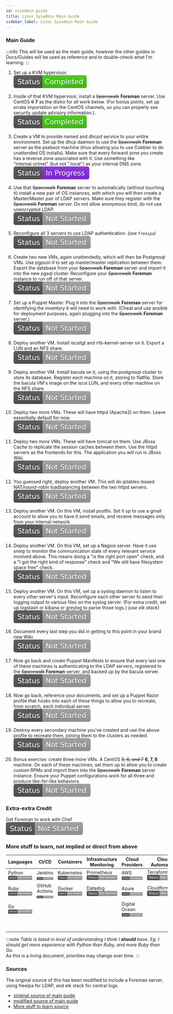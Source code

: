 ```yaml
---
id: nixadmin-guide
title: Linux Sysadmin Main Guide
sidebar_label: Linux Sysadmin Main Guide
---
```



### Main Guide

:::info
This will be used as the main guide, however the other guides in Docs/Guides will be used as reference and to double-check what I'm learning.
:::

1) Set up a KVM hypervisor.  
[![img](/img/Status-Completed-brightgreen.svg)](centos8-hypervisor.md)


2) Inside of that KVM hypervisor, install a ~~Spacewalk~~ **Foreman** server. Use CentOS ~~6~~ **7** as the distro for all work below. (For bonus points, set up errata importation on the CentOS channels, so you can properly see security update advisory information.).  
[![img](/img/Status-Completed-brightgreen.svg)](Foreman.md)

3) Create a VM to provide named and dhcpd service to your entire environment. Set up the dhcp daemon to use the ~~Spacewalk~~ **Foreman** server as the pxeboot machine (thus allowing you to use Cobbler to do unattended OS installs). Make sure that every forward zone you create has a reverse zone associated with it. Use something like "internal.virtnet" (but not ".local") as your internal DNS zone.  
[![img](/img/Status-In-Progress-blueviolet.svg)](dns-dhcp)

4) Use that ~~Spacewalk~~ **Foreman** server to automatically (without touching it) install a new pair of OS instances, with which you will then create a Master/Master pair of LDAP servers. Make sure they register with the ~~Spacewalk~~ **Foreman** server. Do not allow anonymous bind, do not use unencrypted LDAP.  
![img](/img/Status-Not-Started-lightgrey.svg) 

5) Reconfigure all 3 servers to use LDAP authentication. _(use `freeipa`)_  
![img](/img/Status-Not-Started-lightgrey.svg) 

6) Create two new VMs, again unattendedly, which will then be Postgresql VMs. Use pgpool-II to set up master/master replication between them. Export the database from your ~~Spacewalk~~ **Foreman** server and import it into the new pgsql cluster. Reconfigure your ~~Spacewalk~~ **Foreman** instance to run off of that server.  
![img](/img/Status-Not-Started-lightgrey.svg) 

7) Set up a Puppet Master. Plug it into the ~~Spacewalk~~ **Foreman** server for identifying the inventory it will need to work with. (Cheat and use ansible for deployment purposes, again plugging into the ~~Spacewalk~~ **Foreman** server.)    
![img](/img/Status-Not-Started-lightgrey.svg) 

8) Deploy another VM. Install iscsitgt and nfs-kernel-server on it. Export a LUN and an NFS share.  
![img](/img/Status-Not-Started-lightgrey.svg) 

9) Deploy another VM. Install bacula on it, using the postgresql cluster to store its database. Register each machine on it, storing to flatfile. Store the bacula VM's image on the iscsi LUN, and every other machine on the NFS share.  
![img](/img/Status-Not-Started-lightgrey.svg) 

10) Deploy two more VMs. These will have httpd (Apache2) on them. Leave essentially default for now.  
![img](/img/Status-Not-Started-lightgrey.svg) 

11) Deploy two more VMs. These will have tomcat on them. Use JBoss Cache to replicate the session caches between them. Use the httpd servers as the frontends for this. The application you will run is JBoss Wiki.  
![img](/img/Status-Not-Started-lightgrey.svg) 

12) You guessed right, deploy another VM. This will do iptables-based NAT/round-robin loadbalancing between the two httpd servers.  
![img](/img/Status-Not-Started-lightgrey.svg) 

13) Deploy another VM. On this VM, install postfix. Set it up to use a gmail account to allow you to have it send emails, and receive messages only from your internal network.  
![img](/img/Status-Not-Started-lightgrey.svg) 

14) Deploy another VM. On this VM, set up a Nagios server. Have it use snmp to monitor the communication state of every relevant service involved above. This means doing a "is the right port open" check, and a "I got the right kind of response" check and "We still have filesystem space free" check.  
![img](/img/Status-Not-Started-lightgrey.svg) 

15) Deploy another VM. On this VM, set up a syslog daemon to listen to every other server's input. Reconfigure each other server to send their logging output to various files on the syslog server. (For extra credit, set up logstash or kibana or greylog to parse those logs.) _(use elk stack)_  
![img](/img/Status-Not-Started-lightgrey.svg) 

16) Document every last step you did in getting to this point in your brand new Wiki.  
![img](/img/Status-Not-Started-lightgrey.svg) 

17) Now go back and create Puppet Manifests to ensure that every last one of these machines is authenticating to the LDAP servers, registered to the ~~Spacewalk~~ **Foreman** server, and backed up by the bacula server.  
![img](/img/Status-Not-Started-lightgrey.svg) 

18) Now go back, reference your documents, and set up a Puppet Razor profile that hooks into each of these things to allow you to recreate, from scratch, each individual server.  
![img](/img/Status-Not-Started-lightgrey.svg) 

19) Destroy every secondary machine you've created and use the above profile to recreate them, joining them to the clusters as needed.  
![img](/img/Status-Not-Started-lightgrey.svg) 

20) Bonus exercise: create three more VMs. A CentOS ~~5, 6, and 7~~ **6, 7, 8** machine. On each of these machines, set them up to allow you to create custom RPMs and import them into the ~~Spacewalk~~ **Foreman** server instance. Ensure your Puppet configurations work for all three and produce like-for-like behaviors.  
![img](/img/Status-Not-Started-lightgrey.svg) 

### Extra-extra Credit
Get Foreman to work with Chef  
![img](/img/Status-Not-Started-lightgrey.svg)

### More stuff to learn, not implied or direct from above

|Languages |CI/CD|Containers|Infrastructure Monitoring| Cloud Providers|Cloud Automation|Configuration Management|
|----------|-----|----------|-------------------------|----------------|----------------|------------------------|
|Python ![img](/img/Status-Not-Started-lightgrey.svg)|Jenkins ![img](/img/Status-Not-Started-lightgrey.svg)|Kubernetes ![img](/img/Status-Not-Started-lightgrey.svg)| Prometheus ![img](/img/Status-Not-Started-lightgrey.svg)|AWS ![img](/img/Status-Not-Started-lightgrey.svg)|Terraform ![img](/img/Status-Not-Started-lightgrey.svg)| Chef ![img](/img/Status-Not-Started-lightgrey.svg)|
|Ruby ![img](/img/Status-Not-Started-lightgrey.svg)|GitHub Actions ![img](/img/Status-Not-Started-lightgrey.svg)|Docker ![img](/img/Status-Not-Started-lightgrey.svg)|Datadog ![img](/img/Status-Not-Started-lightgrey.svg)|Azure ![img](/img/Status-Not-Started-lightgrey.svg)|Cloudformation ![img](/img/Status-Not-Started-lightgrey.svg)| Ansible ![img](/img/Status-Not-Started-lightgrey.svg)|
|Go ![img](/img/Status-Not-Started-lightgrey.svg)| | | |Digital Ocean ![img](/img/Status-Not-Started-lightgrey.svg)|| Puppet ![img](/img/Status-Not-Started-lightgrey.svg)|
|||||||Salt ![img](/img/Status-Not-Started-lightgrey.svg)|

:::note
_Table is listed in level of understanding I think I **should** have. Eg. I should get more experience with Python than Ruby, and more Ruby than Go._  
As this is a living document, priorities may change over time.
:::

### Sources
The original source of this has been modified to include a Foreman server, using freeipa for LDAP, and elk stack for central logs.

- [original source of main guide](https://old.reddit.com/r/linuxadmin/comments/2s924h/how_did_you_get_your_start/cnnw1ma/?context=3)
- [modified source of main guide](https://old.reddit.com/r/linuxadmin/comments/8wvowf/update_on_uiconrad_list_for_2018/e1zpwfv/)
- [More stuff to learn source](devops.md)